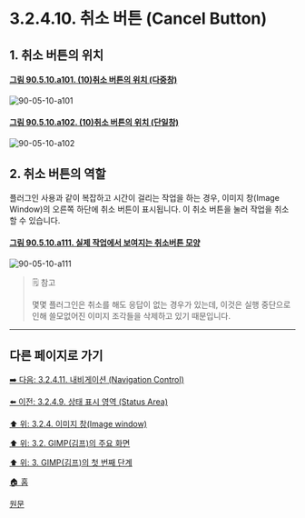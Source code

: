 # 3.2.4.10. 취소 버튼 (Cancel Button)

<a id="03-02-04-10-s1"></a>

## 1. 취소 버튼의 위치

<a id="90-05-10-a101"></a>

#### [그림 90.5.10.a101. (10)취소 버튼의 위치 (다중창)](./90-05-10-cancel_button.md#90-05-10-a101)
![90-05-10-a101](https://github.com/wonder13662/gimp/assets/15767104/04c8fab7-4f24-47a0-a0b1-614d032f61df)

<a id="90-05-10-a102"></a>

#### [그림 90.5.10.a102. (10)취소 버튼의 위치 (단일창)](./90-05-10-cancel_button.md#90-05-10-a102)
![90-05-10-a102](https://github.com/wonder13662/gimp/assets/15767104/014cd09d-1256-4661-ba38-84129c3ad9b9)

<a id="03-02-04-10-s2"></a>

## 2. 취소 버튼의 역할
플러그인 사용과 같이 복잡하고 시간이 걸리는 작업을 하는 경우, 이미지 창(Image Window)의 오른쪽 하단에 취소 버튼이 표시됩니다. 이 취소 버튼을 눌러 작업을 취소할 수 있습니다.

<a id="90-05-10-a111"></a>

#### [그림 90.5.10.a111. 실제 작업에서 보여지는 취소버튼 모양](./90-05-10-cancel_button.md#90-05-10-a111)
![90-05-10-a111](https://github.com/wonder13662/gimp/assets/15767104/e6344f0c-64a7-4816-8cbb-6e10adc80e62)

> 🗒️ 참고
>
> 몇몇 플러그인은 취소를 해도 응답이 없는 경우가 있는데, 이것은 실행 중단으로 인해 쓸모없어진 이미지 조각들을 삭제하고 있기 때문입니다.

***

## 다른 페이지로 가기
[➡️ 다음: 3.2.4.11. 내비게이션 (Navigation Control)](./03-02-04-11-navigation-control.md)

[⬅️ 이전: 3.2.4.9. 상태 표시 영역 (Status Area)](./03-02-04-09-status-area.md)

[⬆️ 위: 3.2.4. 이미지 창(Image window)](./03-02-04-00-image_window.md)

[⬆️ 위: 3.2. GIMP(김프)의 주요 화면](./03-02-00-main-window.md)

[⬆️ 위: 3. GIMP(김프)의 첫 번째 단계](./03-00-first-step-with-gimp.md)

[🏠 홈](./00-home.md)

[원문](https://docs.gimp.org/2.10/ko/gimp-image-window.html)
